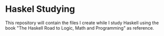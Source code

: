 # Haskel Studying

This repository will contain the files I create while I study Haskell using
the book "The Haskell Road to Logic, Math and Programming" as reference.
